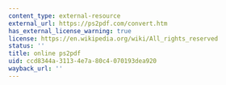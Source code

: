 ```yaml
---
content_type: external-resource
external_url: https://ps2pdf.com/convert.htm
has_external_license_warning: true
license: https://en.wikipedia.org/wiki/All_rights_reserved
status: ''
title: online ps2pdf
uid: ccd8344a-3113-4e7a-80c4-070193dea920
wayback_url: ''
---
```

